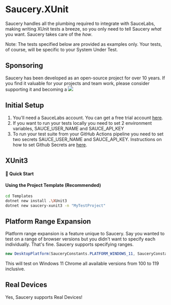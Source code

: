 ﻿# Saucery.XUnit

Saucery handles all the plumbing required to integrate with SauceLabs, making writing XUnit tests a breeze, so you only need to tell Saucery *what* you want. Saucery takes care of the *how*.

Note: The tests specified below are provided as examples only. Your tests, of course, will be specific to your System Under Test.

## Sponsoring
Saucery has been developed as an open-source project for over 10 years. If you find it valuable for your projects and team work, please consider supporting it and becoming a  [![](https://img.shields.io/static/v1?label=Sponsor&message=%E2%9D%A4&logo=GitHub&color=%23fe8e86)](https://github.com/sponsors/Sauceforge)

## Initial Setup

1. You'll need a SauceLabs account. You can get a free trial account [here](https://saucelabs.com/sign-up).
1. If you want to run your tests locally you need to set 2 environment variables, SAUCE_USER_NAME and SAUCE_API_KEY
1. To run your test suite from your GitHub Actions pipeline you need to set two secrets SAUCE_USER_NAME and SAUCE_API_KEY. Instructions on how to set Github Secrets are [here](https://docs.github.com/en/actions/security-guides/using-secrets-in-github-actions#creating-secrets-for-a-repository).

## XUnit3

#### 🏁 Quick Start

#### Using the Project Template (Recommended)
```bash
cd Templates
dotnet new install .\XUnit3
dotnet new saucery-xunit3 -n "MyTestProject"
```

## Platform Range Expansion

Platform range expansion is a feature unique to Saucery. Say you wanted to test on a range of browser versions but you didn't want to specify each individually. That's fine. Saucery supports specifying ranges.

```csharp
new DesktopPlatform(SauceryConstants.PLATFORM_WINDOWS_11, SauceryConstants.BROWSER_CHROME, "100->119")
```

This will test on Windows 11 Chrome all available versions from 100 to 119 inclusive.

## Real Devices

Yes, Saucery supports Real Devices!